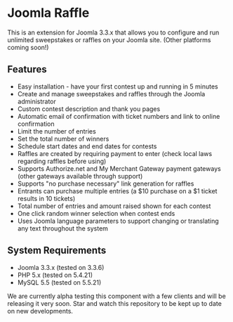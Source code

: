 Joomla Raffle
====================

This is an extension for Joomla 3.3.x that allows you to configure and run unlimited sweepstakes or raffles on your Joomla site. (Other platforms coming soon!)

## Features
* Easy installation - have your first contest up and running in 5 minutes
* Create and manage sweepstakes and raffles through the Joomla administrator
* Custom contest description and thank you pages
* Automatic email of confirmation with ticket numbers and link to online confirmation
* Limit the number of entries
* Set the total number of winners
* Schedule start dates and end dates for contests
* Raffles are created by requiring payment to enter (check local laws regarding raffles before using)
* Supports Authorize.net and My Merchant Gateway payment gateways (other gateways available through support)
* Supports "no purchase necessary" link generation for raffles
* Entrants can purchase multiple entries (a $10 purchase on a $1 ticket results in 10 tickets)
* Total number of entries and amount raised shown for each contest
* One click random winner selection when contest ends
* Uses Joomla language parameters to support changing or translating any text throughout the system

## System Requirements
* Joomla 3.3.x (tested on 3.3.6)
* PHP 5.x (tested on 5.4.21)
* MySQL 5.5 (tested on 5.5.21)

We are currently alpha testing this component with a few clients and will be releasing it very soon. Star and watch this repository to be kept up to date on new developments.
